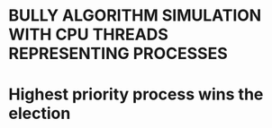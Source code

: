 # BULLY ALGORITHM SIMULATION WITH CPU THREADS REPRESENTING PROCESSES

# Highest priority process wins the election
